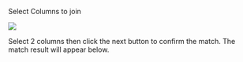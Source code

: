 Select Columns to join  

![](https://spinrresources.blob.core.windows.net/assets/api-column-select-match-optimised.gif?raw=true)

Select 2 columns then click the next button to confirm the match. The match result will appear below. 
